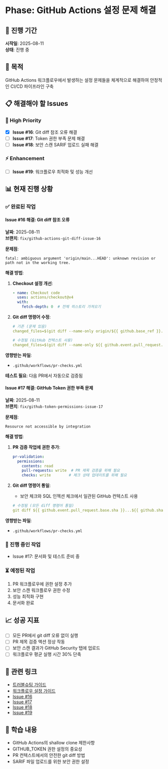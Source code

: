 # Phase: GitHub Actions 설정 문제 해결

## 📅 진행 기간
**시작일**: 2025-08-11  
**상태**: 진행 중

## 🎯 목적
GitHub Actions 워크플로우에서 발생하는 설정 문제들을 체계적으로 해결하여 안정적인 CI/CD 파이프라인 구축

## 📋 해결해야 할 Issues

### 🚨 High Priority
- [x] **Issue #16**: Git diff 참조 오류 해결
- [ ] **Issue #17**: Token 권한 부족 문제 해결
- [ ] **Issue #18**: 보안 스캔 SARIF 업로드 실패 해결

### ⚡ Enhancement  
- [ ] **Issue #19**: 워크플로우 최적화 및 성능 개선

## 📊 현재 진행 상황

### ✅ 완료된 작업

#### Issue #16 해결: Git diff 참조 오류
**날짜**: 2025-08-11  
**브랜치**: `fix/github-actions-git-diff-issue-16`

**문제점**:
```
fatal: ambiguous argument 'origin/main...HEAD': unknown revision or path not in the working tree.
```

**해결 방법**:
1. **Checkout 설정 개선**:
   ```yaml
   - name: Checkout code
     uses: actions/checkout@v4
     with:
       fetch-depth: 0  # 전체 히스토리 가져오기
   ```

2. **Git diff 명령어 수정**:
   ```yaml
   # 기존 (문제 있음)
   changed_files=$(git diff --name-only origin/${{ github.base_ref }}...HEAD)
   
   # 수정됨 (GitHub 컨텍스트 사용)
   changed_files=$(git diff --name-only ${{ github.event.pull_request.base.sha }}...${{ github.sha }})
   ```

**영향받는 파일**:
- `.github/workflows/pr-checks.yml`

**테스트 필요**: 다음 PR에서 자동으로 검증됨

#### Issue #17 해결: GitHub Token 권한 부족 문제
**날짜**: 2025-08-11  
**브랜치**: `fix/github-token-permissions-issue-17`

**문제점**:
```
Resource not accessible by integration
```

**해결 방법**:
1. **PR 검증 작업에 권한 추가**:
   ```yaml
   pr-validation:
     permissions:
       contents: read
       pull-requests: write  # PR 제목 검증을 위해 필요
       checks: write        # 체크 상태 업데이트를 위해 필요
   ```

2. **Git diff 명령어 통일**:
   - 보안 체크와 SQL 인젝션 체크에서 일관된 GitHub 컨텍스트 사용
   ```yaml
   # 수정됨 (모든 diff 명령어 통일)
   git diff ${{ github.event.pull_request.base.sha }}...${{ github.sha }}
   ```

**영향받는 파일**:
- `.github/workflows/pr-checks.yml`

### 🔄 진행 중인 작업
- Issue #17: 문서화 및 테스트 준비 중

### ⏳ 예정된 작업
1. PR 워크플로우에 권한 설정 추가
2. 보안 스캔 워크플로우 권한 수정
3. 성능 최적화 구현
4. 문서화 완료

## 📈 성공 지표
- [ ] 모든 PR에서 git diff 오류 없이 실행
- [ ] PR 제목 검증 액션 정상 작동
- [ ] 보안 스캔 결과가 GitHub Security 탭에 업로드
- [ ] 워크플로우 평균 실행 시간 30% 단축

## 🔗 관련 링크
- [트러블슈팅 가이드](../ci-cd/github-actions-troubleshooting.md)
- [워크플로우 설정 가이드](../ci-cd/workflow-configuration-guide.md)
- [Issue #16](https://github.com/SeokRae/multi-module-example/issues/16)
- [Issue #17](https://github.com/SeokRae/multi-module-example/issues/17)
- [Issue #18](https://github.com/SeokRae/multi-module-example/issues/18)
- [Issue #19](https://github.com/SeokRae/multi-module-example/issues/19)

## 📝 학습 내용
- GitHub Actions의 shallow clone 제한사항
- GITHUB_TOKEN 권한 설정의 중요성
- PR 컨텍스트에서의 안전한 git diff 방법
- SARIF 파일 업로드를 위한 보안 권한 설정